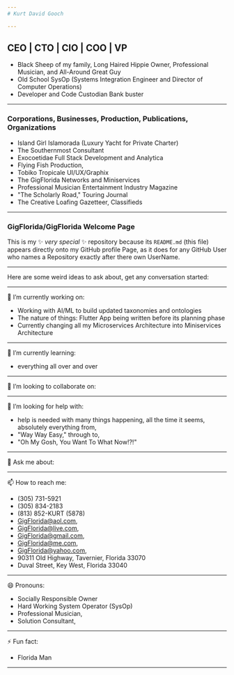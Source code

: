```yaml
---
# Kurt David Gooch

---
```

## CEO | CTO | CIO | COO | VP
- Black Sheep of my family, Long Haired Hippie Owner, Professional Musician, and All-Around Great Guy
- Old School SysOp (Systems Integration Engineer and Director of Computer Operations) 
- Developer and Code Custodian Bank buster

---
### Corporations, Businesses, Production, Publications, Organizations
- Island Girl Islamorada (Luxury Yacht for Private Charter) 
- The Southernmost Consultant
- Exocoetidae Full Stack Development and Analytica
- Flying Fish Production, 
- Tobiko Tropicale UI/UX/Graphix
- The GigFlorida Networks and Miniservices
- Professional Musician Entertainment Industry Magazine 
- "The Scholarly Road," Touring Journal 
- The Creative Loafing Gazetteer, Classifieds

---
### **GigFlorida/GigFlorida** Welcome Page
This is my ✨ _very special_ ✨ repository because its `README.md` (this file) appears directly onto my GitHub profile Page, as it does for any GitHub User who names a Repository exactly after there own UserName.

---
Here are some weird ideas to ask about, get any conversation started:

---
🔭 I’m currently working on: 
- Working with AI/ML to build updated taxonomies and ontologies 
- The nature of things: Flutter App being written before its planning phase 
- Currently changing all my Microservices Architecture into Miniservices Architecture

---
🌱 I’m currently learning: 
- everything all over and over

---
👯 I’m looking to collaborate on: 

---
🤔 I’m looking for help with: 
- help is needed with many things happening, all the time it seems, absolutely everything from, 
- "Way Way Easy," through to, 
- "Oh My Gosh, You Want To What Now!?!"

---
💬 Ask me about: 

---
📫 How to reach me: 
- (305) 731-5921
- (305) 834-2183
- (813) 852-KURT (5878)
- GigFlorida@aol.com, 
- GigFlorida@live.com, 
- GigFlorida@gmail.com, 
- GigFlorida@me.com, 
- GigFlorida@yahoo.com, 
- 90311 Old Highway, Tavernier, Florida  33070
- Duval Street, Key West, Florida  33040

---
😄 Pronouns: 
- Socially Responsible Owner 
- Hard Working System Operator (SysOp) 
- Professional Musician, 
- Solution Consultant, 

---
⚡ Fun fact: 
- Florida Man

---
